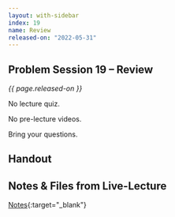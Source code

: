 ```yaml
---
layout: with-sidebar
index: 19
name: Review
released-on: "2022-05-31"
---
```


## Problem Session 19 – Review	

_{{ page.released-on }}_  

No lecture quiz.

No pre-lecture videos.

Bring your questions.

## Handout

## Notes & Files from Live-Lecture

[Notes](https://github.com/ucsd-cse12-sp22/ucsd-cse12-sp22.github.io/tree/main/_lectures/lecture-19){:target="_blank"}

